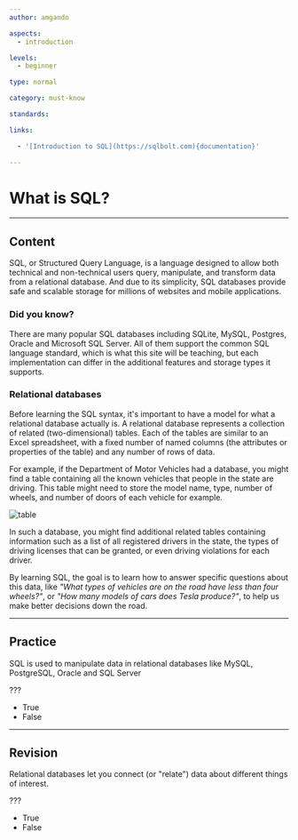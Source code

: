 ```yaml
---
author: amgando

aspects:
  - introduction

levels:
  - beginner

type: normal

category: must-know

standards:

links:

  - '[Introduction to SQL](https://sqlbolt.com){documentation}'

---
```


# What is SQL?

---
## Content

SQL, or Structured Query Language, is a language designed to allow both technical and non-technical users query, manipulate, and transform data from a relational database. And due to its simplicity, SQL databases provide safe and scalable storage for millions of websites and mobile applications.

### Did you know?

There are many popular SQL databases including SQLite, MySQL, Postgres, Oracle and Microsoft SQL Server. All of them support the common SQL language standard, which is what this site will be teaching, but each implementation can differ in the additional features and storage types it supports.

### Relational databases

Before learning the SQL syntax, it's important to have a model for what a relational database actually is. A relational database represents a collection of related (two-dimensional) tables. Each of the tables are similar to an Excel spreadsheet, with a fixed number of named columns (the attributes or properties of the table) and any number of rows of data.

For example, if the Department of Motor Vehicles had a database, you might find a table containing all the known vehicles that people in the state are driving. This table might need to store the model name, type, number of wheels, and number of doors of each vehicle for example.

![table](https://i.imgur.com/25GTs7x.png)

In such a database, you might find additional related tables containing information such as a list of all registered drivers in the state, the types of driving licenses that can be granted, or even driving violations for each driver.

By learning SQL, the goal is to learn how to answer specific questions about this data, like _"What types of vehicles are on the road have less than four wheels?"_, or _"How many models of cars does Tesla produce?"_, to help us make better decisions down the road.

---
## Practice

SQL is used to manipulate data in relational databases like MySQL, PostgreSQL, Oracle and SQL Server

???

* True
* False

---
## Revision

Relational databases let you connect (or "relate") data about different things of interest.

???

* True
* False
